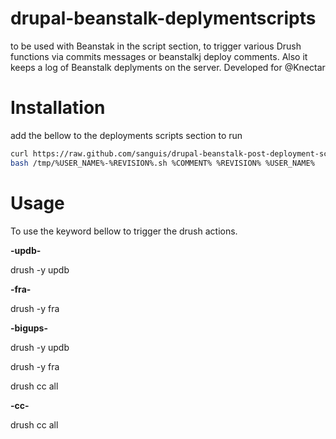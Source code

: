 drupal-beanstalk-deplymentscripts
=================================

to be used with Beanstak in the script section, to trigger various Drush functions via commits messages or beanstalkj deploy comments.
Also it keeps a log of Beanstalk deplyments on the server. Developed for @Knectar

Installation
============

add the bellow to the deployments scripts section to run
~~~bash
curl https://raw.github.com/sanguis/drupal-beanstalk-post-deployment-scripts/master/development.sh -O /tmp/%USER_NAME%-%REVISION%.sh
bash /tmp/%USER_NAME%-%REVISION%.sh %COMMENT% %REVISION% %USER_NAME%
~~~


Usage
=====
To use the keyword bellow to trigger the drush actions.

**-updb-**

drush -y updb


**-fra-**

drush -y fra


**-bigups-**

drush -y updb

drush -y fra

drush cc all


**-cc-**

drush cc all
